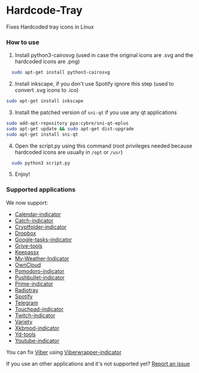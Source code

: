 # Hardcode-Tray
Fixes Hardcoded tray icons in Linux

### How to use
  1. Install python3-cairosvg (used in case the original icons are .svg and the hardcoded icons are .png)
  ```bash
    sudo apt-get install python3-cairosvg
  ```
  
  2. Install inkscape, if you don't use Spotify ignore this step (used to convert .svg icons to .ico)
  ```bash
  sudo apt-get install inkscape
  ```
  3. Install the patched version of ```sni-qt``` if you use any qt applications
  ```bash
  sudo add-apt-repository ppa:cybre/sni-qt-eplus
  sudo apt-get update && sudo apt-get dist-upgrade
  sudo apt-get install sni-qt

  ```  

  4. Open the script.py using this command (root privileges needed because hardcoded icons are usually in `/opt` or `/usr`)
  ```bash
    sudo python3 script.py
  ```
  
  5. Enjoy!

### Supported applications
We now support:
* [Calendar-indicator](https://bugs.launchpad.net/calendar-indicator)
* [Catch-indicator](https://launchpad.net/~atareao)
* [Cryptfolder-indicator](https://launchpad.net/~atareao)
* [Dropbox](https://www.dropbox.com/)
* [Google-tasks-indicator](https://launchpad.net/~atareao)
* [Grive-tools](https://launchpad.net/~thefanclub/+archive/ubuntu/grive-tools)
* [Keepassx](https://www.keepassx.org/)
* [My-Weather-Indicator](https://launchpad.net/my-weather-indicator)
* [OwnCloud](https://owncloud.org/)
* [Pomodoro-indicator](https://github.com/malev/pomodoro-indicator)
* [Pushbullet-indicator](https://launchpad.net/~atareao)
* [Prime-indicator](https://github.com/beidl/prime-indicator)
* [Radiotray](http://radiotray.sourceforge.net/)
* [Spotify](https://www.spotify.com)
* [Telegram](https://desktop.telegram.org/)
* [Touchpad-indicator](https://launchpad.net/touchpad-indicator)
* [Twitch-indicator](https://github.com/rbrs/twitch-indicator)
* [Variety](http://peterlevi.com/variety/)
* [Xkbmod-indicator](https://github.com/sneetsher/indicator-xkbmod)
* [Yd-tools](https://github.com/slytomcat/yandex-disk-indicator)
* [Youtube-indicator](https://github.com/slytomcat/yandex-disk-indicator)

You can fix [Viber](https://www.viber.com/) using [Viberwrapper-indicator](https://github.com/karas84/viberwrapper-indicator)

If you use an other applications and it's not supported yet? [Report an issue](https://github.com/bil-elmoussaoui/Hardcode-Tray/issues)
